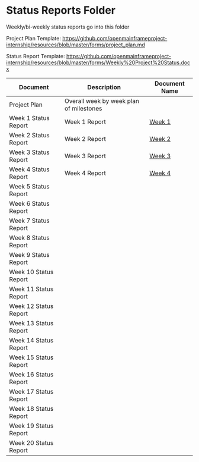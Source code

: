 # Status Reports Folder
Weekly/bi-weekly status reports go into this folder

Project Plan Template: https://github.com/openmainframeproject-internship/resources/blob/master/forms/project_plan.md

Status Report Template: https://github.com/openmainframeproject-internship/resources/blob/master/forms/Weekly%20Project%20Status.docx

| Document | Description | Document Name |
|---|---|---|
| Project Plan | Overall week by week plan of milestones | |
| Week 1 Status Report | Week 1 Report | [Week 1](https://github.com/openmainframeproject-internship/ADE---Add-additional-log-support/blob/master/Status%20Reports/SR-Week1.md) | 
| Week 2 Status Report | Week 2 Report | [Week 2](https://github.com/openmainframeproject-internship/ADE---Add-additional-log-support/blob/master/Status%20Reports/SR-Week2.md) |
| Week 3 Status Report | Week 3 Report | [Week 3](https://github.com/openmainframeproject-internship/ADE---Add-additional-log-support/blob/master/Status%20Reports/SR-Week3.md) |
| Week 4 Status Report | Week 4 Report | [Week 4](https://github.com/openmainframeproject-internship/ADE---Add-additional-log-support/blob/master/Status%20Reports/SR-Week4.md) |
| Week 5 Status Report | | |
| Week 6 Status Report | | |
| Week 7 Status Report | | |
| Week 8 Status Report | | |
| Week 9 Status Report | | |
| Week 10 Status Report | | |
| Week 11 Status Report | | |
| Week 12 Status Report | | |
| Week 13 Status Report | | |
| Week 14 Status Report | | |
| Week 15 Status Report | | |
| Week 16 Status Report | | |
| Week 17 Status Report | | |
| Week 18 Status Report | | |
| Week 19 Status Report | | |
| Week 20 Status Report | | |
